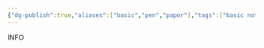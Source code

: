 ```yaml
---
{"dg-publish":true,"aliases":["basic","pen","paper"],"tags":["basic notes","non-digital notes"],"apps":["android","iOS","macOS","windows","linux","web"],"openSource":true,"worksOffline":"✅","doDates":"✅","dueDates":"✅","attachmentSupport":"✅","hasAnAPI":"❌","reminders":"❌","locationBasedReminders":"✅","nlp":"✅","kanbanView":"✅","listView":"✅","switchBetween":"✅","hq":"Your House","Price URL":null,"is there a free option":"✅","one time payment option":"❌","permalink":"/tool/password-managers/pen-and-paper/","dgPassFrontmatter":true,"created":"","updated":""}
---
```


INFO